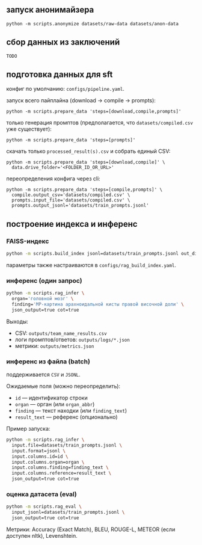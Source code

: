 ## запуск анонимайзера 
```shell
python -m scripts.anonymize datasets/raw-data datasets/anon-data
```

## сбор данных из заключений
`TODO`

## подготовка данных для sft
конфиг по умолчанию: `configs/pipeline.yaml`.

запуск всего пайплайна (download → compile → prompts):
```shell
python -m scripts.prepare_data 'steps=[download,compile,prompts]'
```

только генерация промптов (предполагается, что `datasets/compiled.csv` уже существует):
```shell
python -m scripts.prepare_data 'steps=[prompts]'
```

скачать только `processed_result(s).csv` и собрать единый CSV:
```shell
python -m scripts.prepare_data 'steps=[download,compile]' \
  data.drive_folder='<FOLDER_ID_OR_URL>'
```

переопределения конфига через cli:
```shell
python -m scripts.prepare_data 'steps=[compile,prompts]' \
  compile.output_csv='datasets/compiled.csv' \
  prompts.input_file='datasets/compiled.csv' \
  prompts.output_jsonl='datasets/train_prompts.jsonl'
```

## построение индекса и инференс

### FAISS-индекс
```bash
python -m scripts.build_index jsonl=datasets/train_prompts.jsonl out_dir=artifacts/rag_index
```
параметры также настраиваются в `configs/rag_build_index.yaml`.

### инференс (один запрос)
```bash
python -m scripts.rag_infer \
  organ='головной мозг' \
  finding='МР-картина арахноидальной кисты правой височной доли' \
  json_output=true cot=true
```
Выходы:
- CSV: `outputs/team_name_results.csv`
- логи промптов/ответов: `outputs/logs/*.json`
- метрики: `outputs/metrics.json`

### инференс из файла (batch)
поддерживается `CSV` и `JSONL`.

Ожидаемые поля (можно переопределить):
- `id` — идентификатор строки
- `organ` — орган (или `organ_abbr`)
- `finding` — текст находки (или `finding_text`)
- `result_text` — референс (опционально)

Пример запуска:
```bash
python -m scripts.rag_infer \
  input.file=datasets/train_prompts.jsonl \
  input.format=jsonl \
  input.columns.id=id \
  input.columns.organ=organ \
  input.columns.finding=finding_text \
  input.columns.reference=result_text \
  json_output=true cot=true
```

### оценка датасета (eval)
```bash
python -m scripts.rag_eval \
  input_jsonl=datasets/train_prompts.jsonl \
  json_output=true cot=true
```
Метрики: Accuracy (Exact Match), BLEU, ROUGE-L, METEOR (если доступен nltk), Levenshtein.
